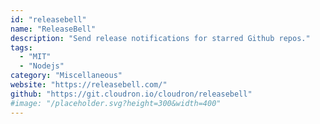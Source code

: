 ```yaml
---
id: "releasebell"
name: "ReleaseBell"
description: "Send release notifications for starred Github repos."
tags:
  - "MIT"
  - "Nodejs"
category: "Miscellaneous"
website: "https://releasebell.com/"
github: "https://git.cloudron.io/cloudron/releasebell"
#image: "/placeholder.svg?height=300&width=400"
---
```


